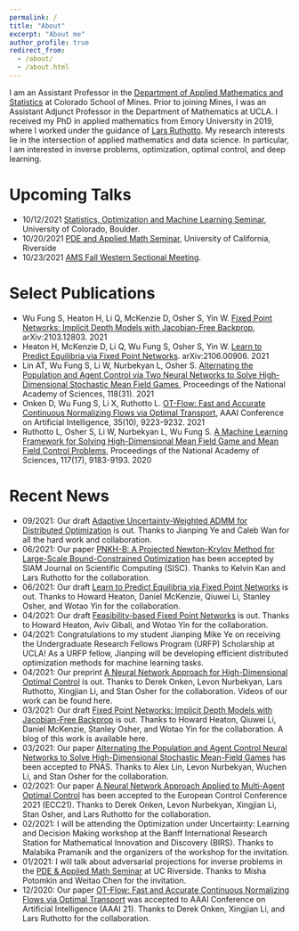 ```yaml
---
permalink: /
title: "About"
excerpt: "About me"
author_profile: true
redirect_from:
  - /about/
  - /about.html
---
```


I am an Assistant Professor in the [Department of Applied Mathematics and Statistics](https://ams.mines.edu/) at Colorado School of Mines. Prior to joining Mines, I was an Assistant Adjunct Professor in the Department of Mathematics at UCLA. I received my PhD  in applied mathematics from Emory University in 2019, where I worked under the guidance of [Lars Ruthotto](https://www.mathcs.emory.edu/~lruthot/). My research interests lie in the intersection of applied mathematics and data science. In particular, I am interested in inverse problems, optimization, optimal control, and deep learning.

Upcoming Talks
======
<!-- * 08/24/2021 [AMS Sectional Meeting: SpecialM Session on Theoretical and Applied perspectives in Machine Learning](http://www.ams.org/meetings/sectional/2283_progfull.html) -->
<!-- * 09/10/2021 [Applied Mathematics and Statistics Colloquium](https://ams.mines.edu/colloquia/), Colorado School of Mines. -->
* 10/12/2021 [Statistics, Optimization and Machine Learning Seminar](https://sites.google.com/colorado.edu/statoptml/), University of Colorado, Boulder.
* 10/20/2021 [PDE and Applied Math Seminar](https://mathdept.ucr.edu/events/weekly-seminars), University of California, Riverside
* 10/23/2021 [AMS Fall Western Sectional Meeting](https://www.ams.org/meetings/sectional/2283_progfull.html).

Select Publications
======
* Wu Fung S, Heaton H, Li Q, McKenzie D, Osher S, Yin W. [Fixed Point Networks: Implicit Depth Models with Jacobian-Free Backprop](https://arxiv.org/abs/2103.12803), arXiv:2103.12803. 2021
* Heaton H, McKenzie D, Li Q, Wu Fung S, Osher S, Yin W. [Learn to Predict Equilibria via Fixed Point Networks](https://arxiv.org/abs/2106.00906). arXiv:2106.00906. 2021
* Lin AT, Wu Fung S, Li W, Nurbekyan L, Osher S. [Alternating the Population and Agent Control via Two Neural Networks to Solve High-Dimensional Stochastic Mean Field Games](https://www.pnas.org/content/118/31/e2024713118), Proceedings of the National Academy of Sciences, 118(31). 2021
* Onken D, Wu Fung S, Li X, Ruthotto L. [OT-Flow: Fast and Accurate Continuous Normalizing Flows via Optimal Transport](https://ojs.aaai.org/index.php/AAAI/article/view/17113), AAAI Conference on Artificial Intelligence, 35(10), 9223-9232. 2021
* Ruthotto L, Osher S, Li W, Nurbekyan L, Wu Fung S. [A Machine Learning Framework for Solving High-Dimensional Mean Field Game and Mean Field Control Problems](https://www.pnas.org/content/117/17/9183), Proceedings of the National Academy of Sciences, 117(17), 9183-9193. 2020

Recent News
======
* 09/2021: Our draft [Adaptive Uncertainty-Weighted ADMM for Distributed Optimization](https://arxiv.org/abs/2109.01089) is out. Thanks to Jianping Ye and Caleb Wan for all the hard work and collaboration.
* 06/2021: Our paper [PNKH-B: A Projected Newton-Krylov Method for Large-Scale Bound-Constrained Optimization](https://arxiv.org/abs/2005.13639) has been accepted by SIAM Journal on Scientific Computing (SISC). Thanks to Kelvin Kan and Lars Ruthotto for the collaboration.
* 06/2021: Our draft [Learn to Predict Equilibria via Fixed Point Networks](http://arxiv.org/abs/2106.00906) is out. Thanks to Howard Heaton, Daniel McKenzie, Qiuwei Li, Stanley Osher, and Wotao Yin for the collaboration.
* 04/2021: Our draft [Feasibility-based Fixed Point Networks](https://arxiv.org/abs/2104.14090) is out. Thanks to Howard Heaton, Aviv Gibali, and Wotao Yin for the collaboration.
* 04/2021: Congratulations to my student Jianping Mike Ye on receiving the Undergraduate Research Fellows Program (URFP) Scholarship at UCLA! As a URFP fellow, Jianping will be developing efficient distributed optimization methods for machine learning tasks.
* 04/2021: Our preprint [A Neural Network Approach for High-Dimensional Optimal Control](https://arxiv.org/abs/2104.03270) is out. Thanks to Derek Onken, Levon Nurbekyan, Lars Ruthotto, Xingjian Li, and Stan Osher for the collaboration. Videos of our work can be found here.
* 03/2021: Our draft [Fixed Point Networks: Implicit Depth Models with Jacobian-Free Backprop](https://arxiv.org/abs/2103.12803) is out. Thanks to Howard Heaton, Qiuwei Li, Daniel McKenzie, Stanley Osher, and Wotao Yin for the collaboration. A blog of this work is available here.
* 03/2021: Our paper [Alternating the Population and Agent Control Neural Networks to Solve High-Dimensional Stochastic Mean-Field Games](https://arxiv.org/abs/2002.10113) has been accepted to PNAS. Thanks to Alex Lin, Levon Nurbekyan, Wuchen Li, and Stan Osher for the collaboration.
* 02/2021: Our paper [A Neural Network Approach Applied to Multi-Agent Optimal Control](https://arxiv.org/abs/2011.04757) has been accepted to the European Control Conference 2021 (ECC21). Thanks to Derek Onken, Levon Nurbekyan, Xingjian Li, Stan Osher, and Lars Ruthotto for the collaboration.
* 02/2021: I will be attending the Optimization under Uncertainty: Learning and Decision Making workshop at the Banff International Research Station for Mathematical Innovation and Discovery (BIRS). Thanks to Malabika Pramanik and the organizers of the workshop for the invitation.
* 01/2021: I will talk about adversarial projections for inverse problems in the [PDE & Applied Math Seminar](https://sites.google.com/ucr.edu/ucriverside-math-ampde-seminar/) at UC Riverside. Thanks to Misha Potomkin and Weitao Chen for the invitation.
* 12/2020: Our paper [OT-Flow: Fast and Accurate Continuous Normalizing Flows via Optimal Transport](https://arxiv.org/abs/2006.00104) was accepted to AAAI Conference on Artificial Intelligence (AAAI 21). Thanks to Derek Onken, Xingjian Li, and Lars Ruthotto for the collaboration.
